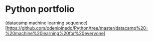 # Python portfolio
(datacamp machine learning sequence)[https://github.com/odenipinedo/Python/tree/master/datacamp%20-%20machine%20learning%20for%20everyone]
